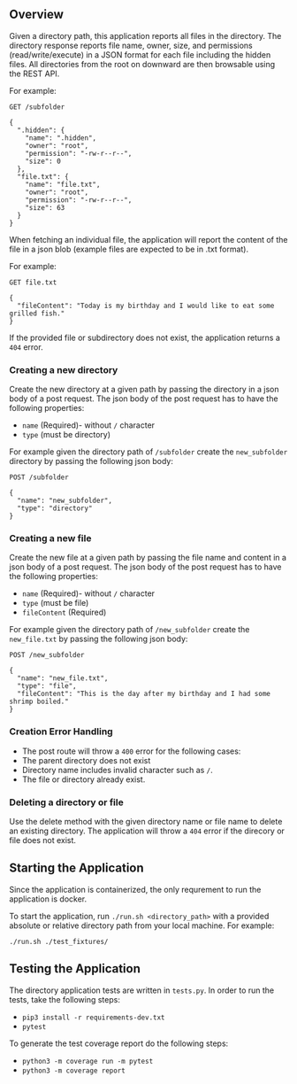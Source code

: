 ## Overview 

Given a directory path, this application reports all files in the directory. The directory response reports file name, owner, size, and permissions (read/write/execute) in a JSON format for each file including the hidden files. All directories from the root on downward are then browsable using the REST API.


For example: 

```
GET /subfolder

{
  ".hidden": {
    "name": ".hidden",
    "owner": "root",
    "permission": "-rw-r--r--",
    "size": 0
  },
  "file.txt": {
    "name": "file.txt",
    "owner": "root",
    "permission": "-rw-r--r--",
    "size": 63
  }
}
```
When fetching an individual file, the application will report the content of the file in a json blob (example files are expected to be in .txt format).

For example: 

```
GET file.txt

{
  "fileContent": "Today is my birthday and I would like to eat some grilled fish."
}
```

If the provided file or subdirectory does not exist, the application returns a `404` error. 

### Creating a new directory

Create the new directory at a given path by passing the directory in a json body of a post request. The json body of the post request has to have the following properties:

- `name` (Required)- without `/` character
- `type` (must be directory)

For example given the directory path of `/subfolder` create the `new_subfolder` directory by passing the following json body:

```
POST /subfolder

{
  "name": "new_subfolder",
  "type": "directory"
}
```

### Creating a new file

Create the new file at a given path by passing the file name and content in a json body of a post request. The json body of the post request has to have the following properties:

- `name` (Required)- without `/` character
- `type` (must be file)
- `fileContent` (Required)

For example given the directory path of `/new_subfolder` create the `new_file.txt` by passing the following json body:

```
POST /new_subfolder

{ 
  "name": "new_file.txt",
  "type": "file",
  "fileContent": "This is the day after my birthday and I had some shrimp boiled."
}
```
### Creation Error Handling 

- The post route will throw a `400` error for the following cases:
- The parent directory does not exist
- Directory name includes invalid character such as `/`.
- The file or directory already exist.

### Deleting a directory or file

Use the delete method with the given directory name or file name to delete an existing directory. The application will throw a `404` error if the direcory or file does not exist. 



## Starting the Application

Since the application is containerized, the only requrement to run the application is docker.  

To start the application, run `./run.sh <directory_path>` with a provided absolute or relative directory path from your local machine. For example:

```
./run.sh ./test_fixtures/
```

## Testing the Application 

The directory application tests are written in `tests.py`. In order to run the tests, take the following steps:

- `pip3 install -r requirements-dev.txt`
- `pytest`

To generate the test coverage report do the following steps:
- `python3 -m coverage run -m pytest`
- `python3 -m coverage report`
